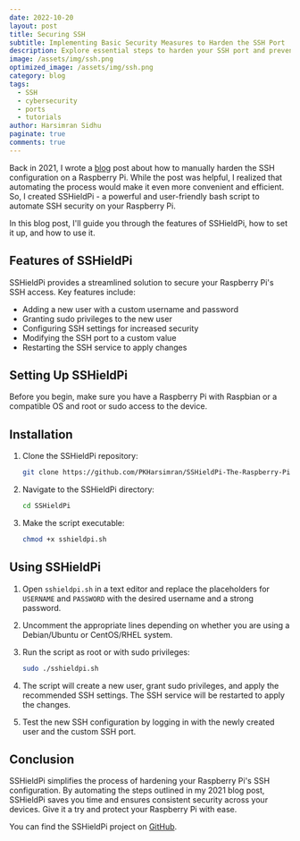 ```yaml
---
date: 2022-10-20
layout: post
title: Securing SSH
subtitle: Implementing Basic Security Measures to Harden the SSH Port
description: Explore essential steps to harden your SSH port and prevent unauthorized access in this concise guide. Learn key security measures to protect your systems effectively.
image: /assets/img/ssh.png
optimized_image: /assets/img/ssh.png
category: blog
tags:
  - SSH
  - cybersecurity
  - ports
  - tutorials
author: Harsimran Sidhu
paginate: true
comments: true
---
```


Back in 2021, I wrote a [blog](https://harsim.ca/PKHarsimranOldGithubPages/SecuringSSH/) post about how to manually harden the SSH configuration on a Raspberry Pi. While the post was helpful, I realized that automating the process would make it even more convenient and efficient. So, I created SSHieldPi - a powerful and user-friendly bash script to automate SSH security on your Raspberry Pi.

In this blog post, I'll guide you through the features of SSHieldPi, how to set it up, and how to use it.

## Features of SSHieldPi

SSHieldPi provides a streamlined solution to secure your Raspberry Pi's SSH access. Key features include:

- Adding a new user with a custom username and password
- Granting sudo privileges to the new user
- Configuring SSH settings for increased security
- Modifying the SSH port to a custom value
- Restarting the SSH service to apply changes

## Setting Up SSHieldPi

Before you begin, make sure you have a Raspberry Pi with Raspbian or a compatible OS and root or sudo access to the device.

## Installation

1. Clone the SSHieldPi repository:

    ```sh
    git clone https://github.com/PKHarsimran/SSHieldPi-The-Raspberry-Pi-SSH-Protection-Solution.git
    ```

2. Navigate to the SSHieldPi directory:

    ```sh
    cd SSHieldPi
    ```

3. Make the script executable:

    ```sh
    chmod +x sshieldpi.sh
    ```

## Using SSHieldPi

1. Open `sshieldpi.sh` in a text editor and replace the placeholders for `USERNAME` and `PASSWORD` with the desired username and a strong password.
2. Uncomment the appropriate lines depending on whether you are using a Debian/Ubuntu or CentOS/RHEL system.
3. Run the script as root or with sudo privileges:

    ```sh
    sudo ./sshieldpi.sh
    ```

4. The script will create a new user, grant sudo privileges, and apply the recommended SSH settings. The SSH service will be restarted to apply the changes.
5. Test the new SSH configuration by logging in with the newly created user and the custom SSH port.

## Conclusion

SSHieldPi simplifies the process of hardening your Raspberry Pi's SSH configuration. By automating the steps outlined in my 2021 blog post, SSHieldPi saves you time and ensures consistent security across your devices. Give it a try and protect your Raspberry Pi with ease.

You can find the SSHieldPi project on [GitHub](https://github.com/PKHarsimran/SSHieldPi-The-Raspberry-Pi-SSH-Protection-Solution).
